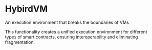 # HybirdVM
An execution environment that breaks the boundaries of VMs

This functionality creates a unified execution environment for different types of smart contracts, ensuring interoperability and eliminating fragmentation.
